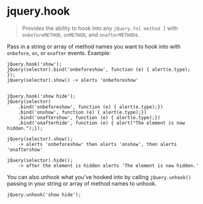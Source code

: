 # jquery.hook

> Provides the ability to hook into any `jQuery.fn[ method ]` with `onbeforeMETHOD`, `onMETHOD`, and `onafterMETHOD`s. 


Pass in a string or array of method names you want to hook into with `onbefore`, `on`, or `onafter` events. Example: 

	jQuery.hook('show');
	jQuery(selector).bind('onbeforeshow', function (e) { alert(e.type); });
	jQuery(selector).show() -> alerts 'onbeforeshow'


	jQuery.hook('show hide');
	jQuery(selector)
		.bind('onbeforeshow', function (e) { alert(e.type);})
		.bind('onshow', function (e) { alert(e.type);})
		.bind('onaftershow', function (e) { alert(e.type);})
		.bind('onafterhide', function (e) { alert("The element is now hidden.");});
		
	jQuery(selector).show();
		-> alerts 'onbeforeshow' then alerts 'onshow', then alerts 'onaftershow'
		
	jQuery(selector).hide();
		-> after the element is hidden alerts 'The element is now hidden.'


You can also unhook what you've hooked into by calling `jQuery.unhook()` passing in your string or array of method names to unhook.

	jQuery.unhook('show hide');